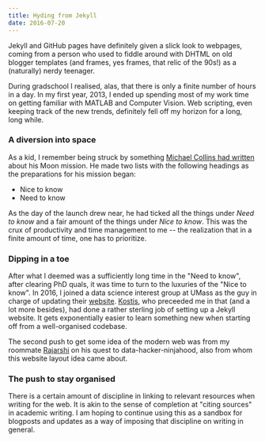 ```yaml
---
title: Hyding from Jekyll
date: 2016-07-20
---
```


Jekyll and GitHub pages have definitely given a slick look to webpages, coming from a person who used to fiddle around with DHTML on old blogger templates (and frames, yes frames, that relic of the 90s!) as a (naturally) nerdy teenager. 

During gradschool I realised, alas, that there is only a finite number of hours in a day. In my first year, 2013, I ended up spending most of my work time on getting familiar with MATLAB and Computer Vision. Web scripting, even keeping track of the new trends, definitely fell off my horizon for a long, long while.

### A diversion into space

As a kid, I remember being struck by something [Michael Collins had written](https://www.amazon.com/Carrying-Fire-Astronauts-Michael-Collins/dp/0374531943) about his Moon mission. He made two lists with the following headings as the preparations for his mission began:

+ Nice to know
+ Need to know

As the day of the launch drew near, he had ticked all the things under *Need to know* and a fair amount of the things under *Nice to know*. This was the crux of productivity and time management to me -- the realization that in a finite amount of time, one has to prioritize. 

### Dipping in a toe

After what I deemed was a sufficiently long time in the "Need to know", after clearing PhD quals, it was time to turn to the luxuries of the "Nice to know". In 2016, I joined a data science interest group at UMass as the guy in charge of updating their [website](http://gridclub.io/). [Kostis](http://kgourgou.me/), who preceeded me in that (and a lot more besides), had done a rather sterling job of setting up a Jekyll website. It gets exponentially easier to learn something new when starting off from a well-organised codebase.

The second push to get some idea of the modern web was from my roommate [Rajarshi](https://xcitech.github.io/) on his quest to data-hacker-ninjahood, also from whom this website layout idea came about.

### The push to stay organised

There is a certain amount of discipline in linking to relevant resources when writing for the web. It is akin to the sense of completion at "citing sources" in academic writing. I am hoping to continue using this as a sandbox for blogposts and updates as a way of imposing that discipline on writing in general.



